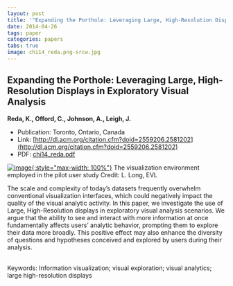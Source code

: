 ```yaml
---
layout: post
title: '"Expanding the Porthole: Leveraging Large, High-Resolution Displays in Exploratory Visual Analysis"'
date: 2014-04-26
tags: paper
categories: papers
tabs: true
image: chi14_reda.png-srcw.jpg
---
```


## Expanding the Porthole: Leveraging Large, High-Resolution Displays in Exploratory Visual Analysis
**Reda, K., Offord, C., Johnson, A., Leigh, J.**
- Publication: Toronto, Ontario, Canada
- Link: [http://dl.acm.org/citation.cfm?doid=2559206.2581202](http://dl.acm.org/citation.cfm?doid=2559206.2581202)
- PDF: [chi14_reda.pdf](/documents/chi14_reda.pdf)


[![image](https://www.evl.uic.edu/output/originals/chi14_reda.png-srcw.jpg){:style="max-width: 100%"}](https://www.evl.uic.edu/output/originals/chi14_reda.png-srcw.jpg)
The visualization environment employed in the pilot user study
Credit: L. Long, EVL

The scale and complexity of today&rsquo;s datasets frequently overwhelm conventional visualization interfaces, which could negatively impact the quality of the visual analytic activity. In this paper, we investigate the use of Large, High-Resolution displays in exploratory visual analysis scenarios. We argue that the ability to see and interact with more information at once fundamentally affects users&rsquo; analytic behavior, prompting them to explore their data more broadly. This positive effect may also enhance the diversity of questions and hypotheses conceived and explored by users during their analysis.<br><br>

Keywords: Information visualization; visual exploration; visual analytics; large high-resolution displays